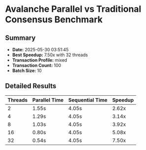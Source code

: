 # Avalanche Parallel vs Traditional Consensus Benchmark

## Summary
- **Date:** 2025-05-30 03:51:45
- **Best Speedup:** 7.50x with 32 threads
- **Transaction Profile:** mixed
- **Transaction Count:** 100
- **Batch Size:** 10

## Detailed Results

| Threads | Parallel Time | Sequential Time | Speedup |
|---------|--------------|----------------|---------|
| 2 | 1.55s | 4.05s | 2.62x |
| 4 | 1.29s | 4.05s | 3.14x |
| 8 | 1.03s | 4.05s | 3.92x |
| 16 | 0.80s | 4.05s | 5.08x |
| 32 | 0.54s | 4.05s | 7.50x |
